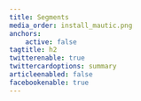 ```yaml
---
title: Segments
media_order: install_mautic.png
anchors:
    active: false
tagtitle: h2
twitterenable: true
twittercardoptions: summary
articleenabled: false
facebookenable: true
---
```


